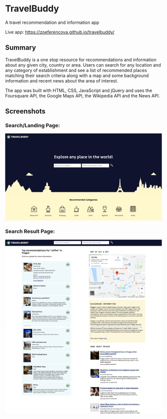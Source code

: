 # TravelBuddy
A travel recommendation and information app

Live app: https://zoeferencova.github.io/travelbuddy/

## Summary

TravelBuddy is a one stop resource for recommendations and information about any given city, country or area. Users can search for any location and any category of establishment and see a list of recommended places matching their search criteria along with a map and some background information and recent news about the area of interest. 

The app was built with HTML, CSS, JavaScript and jQuery and uses the Foursquare API, the Google Maps API, the Wikipedia API and the News API.

## Screenshots

### Search/Landing Page:

![Landing Page](images/landing-page.png)

### Search Result Page:

![Result Page 1](images/search-result1.png)
![Result Page 2](images/search-result2.png)


